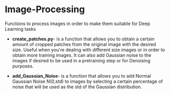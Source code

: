 # Image-Processing
Functions to process images in order to make them suitable for Deep Learning tasks

* **create_patches.py**- is a function that allows you to obtain a certain amount of cropped patches from the original image with the desired size. Useful when you're dealing with different size images or in order to obtain more training images. It can also add Gaussian noise to the images if desired to be used in a pretraining step or for Denoising purposes. 

* **add_Gaussian_Noise**- is a function that allows you to add Normal Gaussian Noise N(0,std) to images by selecting a certain percentage of noise that will be used as the std of the Gaussian distribution.
